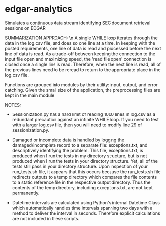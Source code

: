# edgar-analytics
Simulates a continuous data stream identifying SEC document retrieval sessions on EDGAR

SUMMARIZATION APPROACH: \n
A single WHILE loop iterates through the data in the log.csv file, and does so one line at a time.  In keeping with the posted requirements, one line of data is read and processed before the next line of data is read.  As a trade-off between keeping the connection to the input file open and maximizing speed, the 'read file open' connection is closed once a single line is read.  Therefore, when the next line is read, all of the previous lines need to be reread to return to the appropriate place in the log.csv file.

Functions are grouped into modules by their utility: input, output, and error catching.  Given the small size of the application, the preprocessing files are kept in the main module.

NOTES:
- Sessionization.py has a hard limit of reading 1000 lines in log.csv as a redundant precaution against an infinite WHILE loop.  If you need to test with a larger log.csv file, then you will need to modify line 29 of sessionization.py.

- Damaged or incomplete data is handled by logging the damaged/incomplete record to a separate file: exceptions.txt, and descriptively identifying the problem.  This file, exceptions.txt, is produced when I run the tests in my directory structure, but is not produced when I run the tests in your directory structure.  Yet, all of the tests still pass in your directory structure.  Upon inspection of your run_tests.sh file, it appears that this occurs because the run_tests.sh file redirects outputs to a temp directory which compares the file contents to a static reference file in the respective output directory.  Thus the contents of the temp directory, including exceptions.txt, are not kept permanently.

- Datetime intervals are calculated using Python's internal Datetime Class which automatically handles time intervals spanning two days with a method to deliver the interval in seconds.  Therefore explicit calculations are not included in these scripts.
